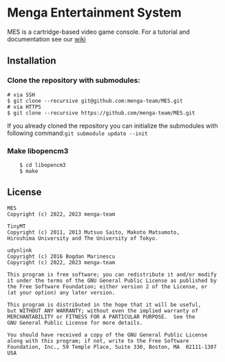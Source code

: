 # Menga Entertainment System

MES is a cartridge-based video game console. For a tutorial and
documentation see our [wiki](https://github.com/menga-team/MES/wiki)

## Installation

### Clone the repository with submodules:

```shell
# via SSH
$ git clone --recursive git@github.com:menga-team/MES.git
# via HTTPS
$ git clone --recursive https://github.com/menga-team/MES.git
```

If you already cloned the repository you can initialize the submodules
with following command:`git submodule update --init`

### Make libopencm3

```shell
    $ cd libopencm3
    $ make
```

## License

```
MES
Copyright (c) 2022, 2023 menga-team

TinyMT
Copyright (c) 2011, 2013 Mutsuo Saito, Makoto Matsumoto,
Hiroshima University and The University of Tokyo.

udynlink
Copyright (c) 2016 Bogdan Marinescu
Copyright (c) 2022, 2023 menga-team

This program is free software; you can redistribute it and/or modify
it under the terms of the GNU General Public License as published by
the Free Software Foundation; either version 2 of the License, or
(at your option) any later version.

This program is distributed in the hope that it will be useful,
but WITHOUT ANY WARRANTY; without even the implied warranty of
MERCHANTABILITY or FITNESS FOR A PARTICULAR PURPOSE.  See the
GNU General Public License for more details.

You should have received a copy of the GNU General Public License
along with this program; if not, write to the Free Software
Foundation, Inc., 59 Temple Place, Suite 330, Boston, MA  02111-1307  USA
```

